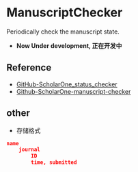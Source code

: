 # ManuscriptChecker
Periodically check the manuscript state.

- **Now Under development, 正在开发中**


## Reference
- [GitHub-ScholarOne_status_checker](https://github.com/krishnakumarg1984/ScholarOne_status_checker)
- [Github-ScholarOne-manuscript-checker](https://github.com/zxcheergo/ScholarOne-manuscript-checker)


## other
- 存储格式
```json
name
    journal
        ID
        time, submitted


```